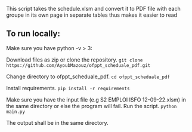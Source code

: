 This script takes the schedule.xlsm and convert it to PDF file with each groupe in its own page in separate tables thus makes it easier to read

## To run locally:

Make sure you have python -v > 3:

Download files as zip or clone the repository.
`git clone https://github.com/AyoubMazouz/ofppt_scheduale_pdf.git`

Change directory to ofppt_scheduale_pdf.
`cd ofppt_scheduale_pdf`

Install requirements.
`pip install -r requirements`

Make sure you have the input file (e.g S2 EMPLOI ISFO 12-09-22.xlsm) in the same directory or else the program will fail.
Run the script.
`python main.py`

The output shall be in the same directory.
